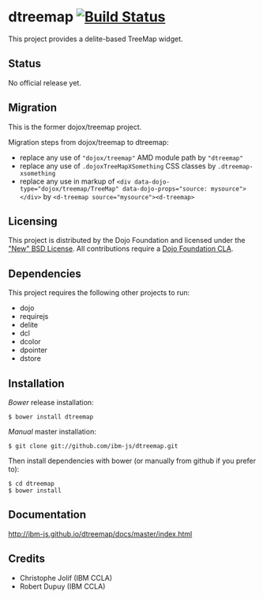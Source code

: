 # dtreemap [![Build Status](https://travis-ci.org/ibm-js/dtreemap.png?branch=master)](https://travis-ci.org/ibm-js/dtreemap)

This project provides a delite-based TreeMap widget.

## Status

No official release yet.

## Migration

This is the former dojox/treemap project.

Migration steps from dojox/treemap to dtreemap:

* replace any use of `"dojox/treemap"` AMD module path by `"dtreemap"`
* replace any use of `.dojoxTreeMapXSomething` CSS classes by `.dtreemap-xsomething`
* replace any use in markup of `<div data-dojo-type="dojox/treemap/TreeMap" data-dojo-props="source: mysource"></div>` by `<d-treemap source="mysource"><d-treemap>`

## Licensing

This project is distributed by the Dojo Foundation and licensed under the ["New" BSD License](./LICENSE).
All contributions require a [Dojo Foundation CLA](http://dojofoundation.org/about/claForm).

## Dependencies

This project requires the following other projects to run:
 * dojo
 * requirejs
 * delite
 * dcl
 * dcolor
 * dpointer
 * dstore

## Installation

_Bower_ release installation:

    $ bower install dtreemap

_Manual_ master installation:

    $ git clone git://github.com/ibm-js/dtreemap.git

Then install dependencies with bower (or manually from github if you prefer to):

	$ cd dtreemap
	$ bower install

## Documentation

http://ibm-js.github.io/dtreemap/docs/master/index.html

## Credits

* Christophe Jolif (IBM CCLA)
* Robert Dupuy (IBM CCLA)

